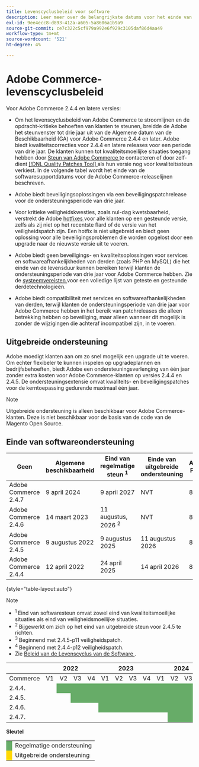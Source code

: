```yaml
---
title: Levenscyclusbeleid voor software
description: Leer meer over de belangrijkste datums voor het einde van de softwareondersteuning voor Adobe Commerce-releases.
exl-id: 9ee4ecc8-d893-412a-a605-5a8606a1b9a9
source-git-commit: ce7c322c5cf979a992e6f929c3105daf86d4aa49
workflow-type: tm+mt
source-wordcount: '521'
ht-degree: 4%

---
```



# Adobe Commerce-levenscyclusbeleid

Voor Adobe Commerce 2.4.4 en latere versies:

- Om het levenscyclusbeleid van Adobe Commerce te stroomlijnen en de opdracht-kritieke behoeften van klanten te steunen, breidde de Adobe het steunvenster tot drie jaar uit van de Algemene datum van de Beschikbaarheid (GA) voor Adobe Commerce 2.4.4 en later. Adobe biedt kwaliteitscorrecties voor 2.4.4 en latere releases voor een periode van drie jaar. De klanten kunnen tot kwaliteitsmoeilijke situaties toegang hebben door [ Steun van Adobe Commerce ](https://experienceleague.adobe.com/en/docs/commerce-knowledge-base/kb/help-center-guide/magento-help-center-user-guide) te contacteren of door zelf-dient [[!DNL Quality Patches Tool] ](https://experienceleague.adobe.com/tools/commerce-quality-patches/index.html) als hun versie nog voor kwaliteitssteun verkiest. In de volgende tabel wordt het einde van de softwaresupportdatums voor de Adobe Commerce-releaselijnen beschreven.

- Adobe biedt beveiligingsoplossingen via een beveiligingspatchrelease voor de ondersteuningsperiode van drie jaar.

- Voor kritieke veiligheidskwesties, zoals nul-dag kwetsbaarheid, verstrekt de Adobe [ hotfixes ](https://support.magento.com/hc/en-us/sections/360003869892-Known-issues-patches-attached-) voor alle klanten op een gesteunde versie, zelfs als zij niet op het recentste flard of de versie van het veiligheidspatch zijn. Een hotfix is niet uitgebreid en biedt geen oplossing voor alle beveiligingsproblemen die worden opgelost door een upgrade naar de nieuwste versie uit te voeren.

- Adobe biedt geen beveiligings- en kwaliteitsoplossingen voor services en softwareafhankelijkheden van derden (zoals PHP en MySQL) die het einde van de levensduur kunnen bereiken terwijl klanten de ondersteuningsperiode van drie jaar voor Adobe Commerce hebben. Zie de [ systeemvereisten ](../installation/system-requirements.md) voor een volledige lijst van geteste en gesteunde derdetechnologieën.

- Adobe biedt compatibiliteit met services en softwareafhankelijkheden van derden, terwijl klanten de ondersteuningsperiode van drie jaar voor Adobe Commerce hebben in het bereik van patchreleases die alleen betrekking hebben op beveiliging, maar alleen wanneer dit mogelijk is zonder de wijzigingen die achteraf incompatibel zijn, in te voeren.

## Uitgebreide ondersteuning

Adobe moedigt klanten aan om zo snel mogelijk een upgrade uit te voeren. Om echter flexibeler te kunnen inspelen op upgradeplannen en bedrijfsbehoeften, biedt Adobe een ondersteuningsverlenging van één jaar zonder extra kosten voor Adobe Commerce-klanten op versies 2.4.4 en 2.4.5. De ondersteuningsextensie omvat kwaliteits- en beveiligingspatches voor de kerntoepassing gedurende maximaal één jaar.

>[!NOTE]
>
>Uitgebreide ondersteuning is alleen beschikbaar voor Adobe Commerce-klanten. Deze is niet beschikbaar voor de basis van de code van de Magento Open Source.

## Einde van softwareondersteuning

| Geen | Algemene beschikbaarheid | Eind van regelmatige steun <sup> 1 </sup> | Einde van uitgebreide ondersteuning | Afhankelijke PHP-versie | Afhankelijke MariaDB-versie |
|----------------------|----------------------|------------------------------------|-------------------------|-----------------------|------------------------------|
| Adobe Commerce 2.4.7 | 9 april 2024 | 9 april 2027 | NVT | 8.2 en 8.3 | 10,6 |
| Adobe Commerce 2.4.6 | 14 maart 2023 | 11 augustus, 2026 <sup> 2 </sup> | NVT | 8.1 en 8.2 | 10,6 |
| Adobe Commerce 2.4.5 | 9 augustus 2022 | 9 augustus 2025 | 11 augustus 2026 | 8,1 | 10.6 <sup> 3 </sup> |
| Adobe Commerce 2.4.4 | 12 april 2022 | 24 april 2025 | 14 april 2026 | 8,1 | 10.6 <sup> 4 </sup> |

{style="table-layout:auto"}

>[!NOTE]
>
>- <sup> 1 </sup> Eind van softwaresteun omvat zowel eind van kwaliteitsmoeilijke situaties als eind van veiligheidsmoeilijke situaties.
>- <sup> 2 </sup> Bijgewerkt om zich op het eind van uitgebreide steun voor 2.4.5 te richten.
>- <sup> 3 </sup> Beginnend met 2.4.5-p11 veiligheidspatch.
>- <sup> 4 </sup> Beginnend met 2.4.4-p12 veiligheidspatch.
>- Zie [ Beleid van de Levenscyclus van de Software ](https://www.adobe.com/content/dam/cc/en/legal/terms/enterprise/pdfs/Adobe-Commerce-Software-Lifecycle-Policy.pdf).

<table style="table-layout:auto">
<thead>
  <tr>
    <th colspan="1"></th>
    <th colspan="4">2022</th>
    <th colspan="4">2023</th>
    <th colspan="4">2024</th>
    <th colspan="4">2025</th>
    <th colspan="4">2026</th>
    <th colspan="4">2027</th>
  </tr>
</thead>
<tbody>
  <tr>
    <td>Commerce</td>
    <td>V1</td>
    <td>V2</td>
    <td>V3</td>
    <td>V4</td>
    <td>V1</td>
    <td>V2</td>
    <td>V3</td>
    <td>V4</td>
    <td>V1</td>
    <td>V2</td>
    <td>V3</td>
    <td>V4</td>
    <td>V1</td>
    <td>V2</td>
    <td>V3</td>
    <td>V4</td>
    <td>V1</td>
    <td>V2</td>
    <td>V3</td>
    <td>V4</td>
    <td>V1</td>
    <td>V2</td>
    <td>V3</td>
    <td>V4</td>
  </tr>
  <tr>
    <td>2.4.4.</td>
    <td></td>
    <td colspan="13" style="background-color:#67ac68;"></td>
    <td colspan="4" style="background-color:#ffd700;"></td>
    <td colspan="6"></td>
  </tr>
  <tr>
    <td>2.4.5.</td>
    <td colspan="2"></td>
    <td colspan="13" style="background-color:#67ac68;"></td>
    <td colspan="4" style="background-color:#ffd700;"></td>
    <td colspan="6"></td>
  </tr>
  <tr>
    <td>2.4.6.</td>
    <td colspan="4"></td>
    <td colspan="15" style="background-color:#67ac68;"></td>
    <td colspan="8"></td>
  </tr>
  <tr>
    <td>2.4.7.</td>
    <td colspan="9"></td>
    <td colspan="13" style="background-color:#67ac68;"></td>
    <td colspan="2"></td>
  </tr>
</tbody>
</table>

**Sleutel**

<table style="table-layout:auto">
 <tbody>
  <tr>
   <td style="background-color:#67ac68;"></td>
   <td>Regelmatige ondersteuning</td>
  </tr>
  <tr>
   <td style="background-color:#ffd700;"></td>
   <td>Uitgebreide ondersteuning</td>
  </tr>
 </tbody>
</table>
